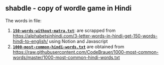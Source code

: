 ## shabdle - copy of wordle game in Hindi

The words in file:
1. **[`150-words-without-matra.txt`](./150-words-without-matra.txt)**: are scrapped from https://alphabetsinhindi.com/3-letter-words-in-hindi-get-150-words-hindi-to-english/ using Notion and Javascript
2. **[`1000-most-common-hindi-words.txt`](./1000-most-common-hindi-words.txt)** are obtained from https://raw.githubusercontent.com/CodeBrauer/1000-most-common-words/master/1000-most-common-hindi-words.txt


